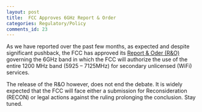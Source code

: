 ```yaml
---
layout: post
title:  FCC Approves 6GHz Report & Order
categories: Regulatory/Policy
comments_id: 23
---
```



As we have reported over the past few months, as expected and despite significant pushback, the FCC has approved its [Report & Oder (R&O)](https://www.fcc.gov/document/fcc-opens-6-ghz-band-wi-fi-and-other-unlicensed-uses) governing the 6GHz band in which the FCC will authorize the use of the entire 1200 MHz band (5925 – 7125MHz) for secondary unlicensed (WiFi) services. 

The release of the R&O however, does not end the debate.  It is widely expected that the FCC will face either a submission for Reconsideration (RECON) or legal actions against the ruling prolonging the conclusion.  Stay tuned.
